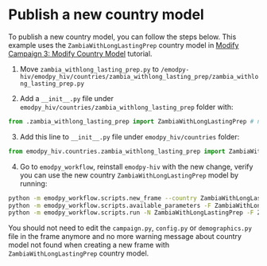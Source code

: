 # Publish a new country model

To publish a new country model, you can follow the steps below. This example uses the `ZambiaWithLongLastingPrep` country model in 
[Modify Campaign 3: Modify Country Model](../tutorials/modify_campaign_3_modify_country_model.md) tutorial.

1. Move `zambia_withlong_lasting_prep.py` to `/emodpy-hiv/emodpy_hiv/countries/zambia_withlong_lasting_prep/zambia_withlong_lasting_prep.py`

2. Add a `__init__.py` file under `emodpy_hiv/countries/zambia_withlong_lasting_prep` folder with:
```python
from .zambia_withlong_lasting_prep import ZambiaWithLongLastingPrep # noqa: F401
```

3. Add this line to `__init__.py` file under `emodpy_hiv/countries` folder:
```python
from emodpy_hiv.countries.zambia_withlong_lasting_prep import ZambiaWithLongLastingPrep # noqa: F401
```

4. Go to `emodpy_workflow`, reinstall `emodpy-hiv` with the new change, verify you can use the new country `ZambiaWithLongLastingPrep` model 
by running:
```bash
python -m emodpy_workflow.scripts.new_frame --country ZambiaWithLongLastingPrep --dest ZambiaWithLongLastingPrep
python -m emodpy_workflow.scripts.available_parameters -F ZambiaWithLongLastingPrep
python -m emodpy_workflow.scripts.run -N ZambiaWithLongLastingPrep -F ZambiaWithLongLastingPrep -o results/ZambiaWithLongLastingPrep -p ContainerPlatform
```
You should not need to edit the `campaign.py`, `config.py` or `demographics.py` file in the frame anymore and no more 
warning message about country model not found when creating a new frame with `ZambiaWithLongLastingPrep` country model.
